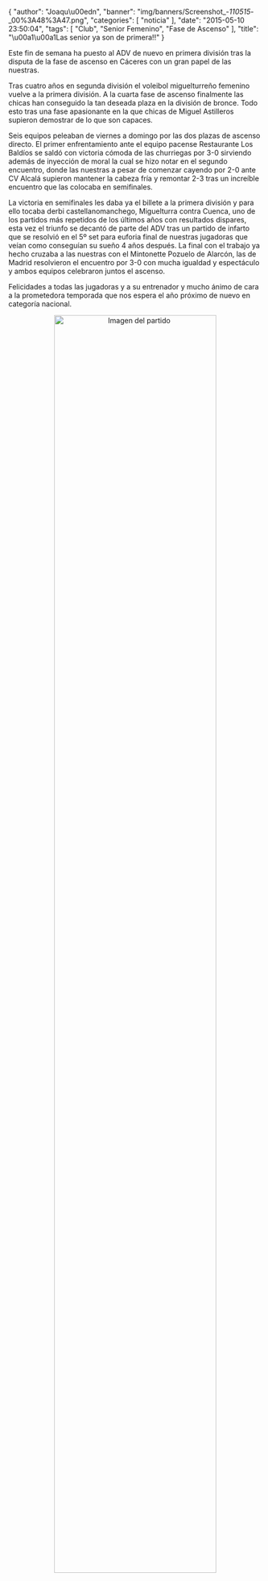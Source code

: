 {
  "author": "Joaqu\u00edn", 
  "banner": "img/banners/Screenshot_-_110515_-_00%3A48%3A47.png", 
  "categories": [
    "noticia"
  ], 
  "date": "2015-05-10 23:50:04", 
  "tags": [
    "Club", 
    "Senior Femenino", 
    "Fase de Ascenso"
  ], 
  "title": "\u00a1\u00a1Las senior ya son de primera!!"
}

Este fin de semana ha puesto al ADV de nuevo en primera división tras la disputa de la fase de ascenso en Cáceres con un gran papel de las nuestras.

Tras cuatro años en segunda división el voleibol miguelturreño femenino vuelve a la primera división. A la cuarta fase de ascenso finalmente las chicas han conseguido la tan deseada plaza en la división de bronce. Todo esto tras una fase apasionante en la que chicas de Miguel Astilleros supieron demostrar de lo que son capaces.

Seis equipos peleaban de viernes a domingo por las dos plazas de ascenso directo. El primer enfrentamiento ante el equipo pacense Restaurante Los Baldíos se saldó con victoria cómoda de las churriegas por 3-0 sirviendo además de inyección de moral la cual se hizo notar en el segundo encuentro, donde las nuestras a pesar de comenzar cayendo por 2-0 ante CV Alcalá supieron mantener la cabeza fría y remontar 2-3 tras un increíble encuentro que las colocaba en semifinales. 

La victoria en semifinales les daba ya el billete a la primera división y para ello tocaba derbi castellanomanchego, Miguelturra contra Cuenca, uno de los partidos más repetidos de los últimos años con resultados dispares, esta vez el triunfo se decantó de parte del ADV tras un partido de infarto que se resolvió en el 5º set para euforia final de nuestras jugadoras que veían como conseguían su sueño 4 años después. La final con el trabajo ya hecho cruzaba a las nuestras con el Mintonette Pozuelo de Alarcón, las de Madrid resolvieron el encuentro por 3-0 con mucha igualdad y espectáculo y ambos equipos celebraron juntos el ascenso.

Felicidades a todas las jugadoras y a su entrenador y mucho ánimo de cara a la prometedora temporada que nos espera el año próximo de nuevo en categoría nacional.

<center>
<a target="_new" href="http://www.advmiguelturra.org/drupal/sites/default/files/Screenshot%20-%20110515%20-%2000%3A48%3A47.png"> 
<img alt="Imagen del partido" width="80%" align="center" src="http://www.advmiguelturra.org/drupal/sites/default/files/Screenshot%20-%20110515%20-%2000%3A48%3A47.png"/> </a> </center>




